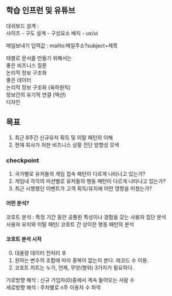 학습
인프런 및 유튜브<br/>
----

대쉬보드 설계 :<br/>
 사이즈 - 구도 설계 - 구성요소 배치 - ux/ui
<br/>
 

메일보내기 입력값 : mailto:메일주소?subject=제목 <br/>


태블로 문서를 만들기 위해서는<br/>
좋은 비즈니스 질문<br/>
논리적 정보 구조화<br/>
좋은 데이터<br/>
논리적 정보 구조화 (육하원칙)<br/>
정보간의 유기적 연결 (액션)<br/>
디자인<br/>



## 목표
1. 최근 8주간 신규유저 획득 및 이탈 패턴의 이해
2. 현재 회사가 처한 비즈니스 상황 진단 방향성 모색


### checkpoint
1. 국가별로 유저들의 게임 접속 패턴이 다르게 나타나고 있는가?
2. 게임내 각각의 미션별로 유저들의 행동 패턴이 다르게 나타나고 있는가?
3. 최근 시행했던 이벤트가 고객 획득/유지에 어떤 영향을 미쳤는가?


#### 어떤 분석?
코호트 분석
: 특정 기간 동안 공통된 특성이나 경험을 갖는 사용자 집단 분석<br/>
사용자 유지와 이탈 패턴/ 코호트 간 상이한 행동 패턴의 분석


#### 코호트 분석 시작
0. 대용량 데이터 전처리 후
1. 원하는 변수의 조합에 따라 중복이 없는지 본다. 레코드 수 이용.
2. 코호트 차트는 누가, 언제, 무엇(행위) 3가지가 필요하다.

가로방향 해석 : 신규 가입자(0)중에서 계속 들어오는 사람 수<br/>
세로방향 해석 : 주차별로 n주 이용자 수 파악
